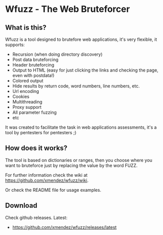 # Wfuzz - The Web Bruteforcer

## What is this?

Wfuzz is a tool designed to brutefore web applications, it's very flexible, it supports:
	
- Recursion (when doing directory discovery)
- Post data bruteforcing
- Header bruteforcing
- Output to HTML (easy for just clicking the links and checking the page, even with postdata!)
- Colored output 
- Hide results by return code, word numbers, line numbers, etc.
- Url encoding
- Cookies
- Multithreading
- Proxy support 
- All parameter fuzzing
- etc

It was created to facilitate the task in web applications assessments, it's a tool by pentesters for pentesters ;)

## How does it works?

The tool is based on dictionaries or ranges, then you choose where you want to bruteforce just by replacing the value by the word FUZZ.

For further information check the wiki at https://github.com/xmendez/wfuzz/wiki.

Or check the README file for usage examples.


## Download 

Check github releases. Latest:

- https://github.com/xmendez/wfuzz/releases/latest
